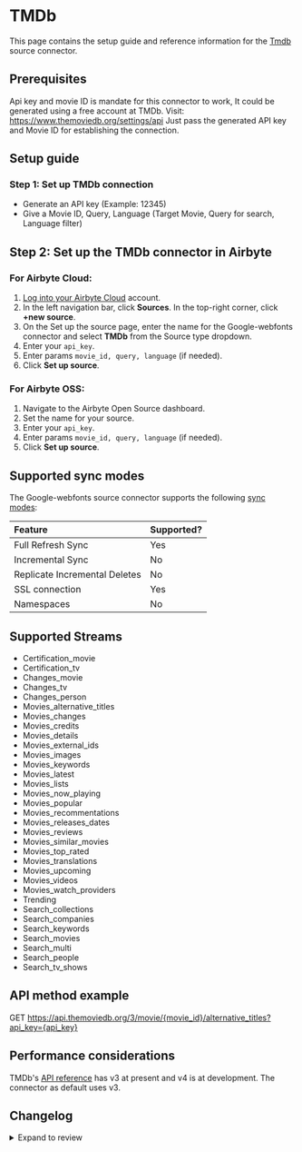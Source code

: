 # TMDb

This page contains the setup guide and reference information for the [Tmdb](https://developers.themoviedb.org/3/getting-started/introduction.) source connector.

## Prerequisites

Api key and movie ID is mandate for this connector to work, It could be generated using a free account at TMDb. Visit: https://www.themoviedb.org/settings/api
Just pass the generated API key and Movie ID for establishing the connection.

## Setup guide

### Step 1: Set up TMDb connection

- Generate an API key (Example: 12345)
- Give a Movie ID, Query, Language (Target Movie, Query for search, Language filter)

## Step 2: Set up the TMDb connector in Airbyte

### For Airbyte Cloud:

1. [Log into your Airbyte Cloud](https://cloud.airbyte.com/workspaces) account.
2. In the left navigation bar, click **Sources**. In the top-right corner, click **+new source**.
3. On the Set up the source page, enter the name for the Google-webfonts connector and select **TMDb** from the Source type dropdown.
4. Enter your `api_key`.
5. Enter params `movie_id, query, language` (if needed).
6. Click **Set up source**.

### For Airbyte OSS:

1. Navigate to the Airbyte Open Source dashboard.
2. Set the name for your source.
3. Enter your `api_key`.
4. Enter params `movie_id, query, language` (if needed).
5. Click **Set up source**.

## Supported sync modes

The Google-webfonts source connector supports the following [sync modes](https://docs.airbyte.com/cloud/core-concepts#connection-sync-modes):

| Feature                       | Supported? |
| :---------------------------- | :--------- |
| Full Refresh Sync             | Yes        |
| Incremental Sync              | No         |
| Replicate Incremental Deletes | No         |
| SSL connection                | Yes        |
| Namespaces                    | No         |

## Supported Streams

- Certification_movie
- Certification_tv
- Changes_movie
- Changes_tv
- Changes_person
- Movies_alternative_titles
- Movies_changes
- Movies_credits
- Movies_details
- Movies_external_ids
- Movies_images
- Movies_keywords
- Movies_latest
- Movies_lists
- Movies_now_playing
- Movies_popular
- Movies_recommentations
- Movies_releases_dates
- Movies_reviews
- Movies_similar_movies
- Movies_top_rated
- Movies_translations
- Movies_upcoming
- Movies_videos
- Movies_watch_providers
- Trending
- Search_collections
- Search_companies
- Search_keywords
- Search_movies
- Search_multi
- Search_people
- Search_tv_shows

## API method example

GET https://api.themoviedb.org/3/movie/{movie_id}/alternative_titles?api_key={api_key}

## Performance considerations

TMDb's [API reference](https://developers.themoviedb.org/3/getting-started/introduction) has v3 at present and v4 is at development. The connector as default uses v3.

## Changelog

<details>
  <summary>Expand to review</summary>

| Version | Date       | Pull Request                                             | Subject        |
| :------ | :--------- | :------------------------------------------------------- | :------------- |
| 1.1.5 | 2024-12-21 | [50323](https://github.com/airbytehq/airbyte/pull/50323) | Update dependencies |
| 1.1.4 | 2024-12-14 | [49800](https://github.com/airbytehq/airbyte/pull/49800) | Update dependencies |
| 1.1.3 | 2024-12-12 | [47938](https://github.com/airbytehq/airbyte/pull/47938) | Update dependencies |
| 1.1.2 | 2024-10-28 | [47676](https://github.com/airbytehq/airbyte/pull/47676) | Update dependencies |
| 1.1.1 | 2024-08-16 | [44196](https://github.com/airbytehq/airbyte/pull/44196) | Bump source-declarative-manifest version |
| 1.1.0 | 2024-08-14 | [44057](https://github.com/airbytehq/airbyte/pull/44057) | Refactor connector to manifest-only format |
| 1.0.5 | 2024-08-12 | [43816](https://github.com/airbytehq/airbyte/pull/43816) | Update dependencies |
| 1.0.4 | 2024-08-10 | [43650](https://github.com/airbytehq/airbyte/pull/43650) | Update dependencies |
| 1.0.3 | 2024-08-03 | [43259](https://github.com/airbytehq/airbyte/pull/43259) | Update dependencies |
| 1.0.2 | 2024-07-27 | [42811](https://github.com/airbytehq/airbyte/pull/42811) | Update dependencies |
| 1.0.1 | 2024-07-20 | [42257](https://github.com/airbytehq/airbyte/pull/42257) | Update dependencies |
| 1.0.0 | 2024-07-15 | [39109](https://github.com/airbytehq/airbyte/pull/39109) | Make compatible with builder, fix schema |
| 0.1.7 | 2024-07-13 | [41511](https://github.com/airbytehq/airbyte/pull/41511) | Update dependencies |
| 0.1.6 | 2024-07-09 | [41181](https://github.com/airbytehq/airbyte/pull/41181) | Update dependencies |
| 0.1.5 | 2024-07-06 | [40959](https://github.com/airbytehq/airbyte/pull/40959) | Update dependencies |
| 0.1.4 | 2024-06-26 | [40273](https://github.com/airbytehq/airbyte/pull/40273) | Update dependencies |
| 0.1.3 | 2024-06-22 | [40095](https://github.com/airbytehq/airbyte/pull/40095) | Update dependencies |
| 0.1.2 | 2024-06-06 | [39305](https://github.com/airbytehq/airbyte/pull/39305) | [autopull] Upgrade base image to v1.2.2 |
| 0.1.1 | 2024-05-21 | [38496](https://github.com/airbytehq/airbyte/pull/38496) | [autopull] base image + poetry + up_to_date |
|  0.1.0  | 2022-10-27 | [Init](https://github.com/airbytehq/airbyte/pull/18561)  | Initial commit |

</details>
